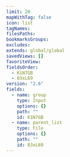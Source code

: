 ```yaml
---
limit: 20
mapWithTag: false
icon: list
tagNames: 
filesPaths: 
bookmarksGroups: 
excludes: 
extends: global/global
savedViews: []
favoriteView: 
fieldsOrder:
  - K1N7GB
  - 83xL69
version: "2.6"
fields:
  - name: group
    type: Input
    options: {}
    path: ""
    id: K1N7GB
  - name: parent_list
    type: File
    options: {}
    path: ""
    id: 83xL69
---
```

